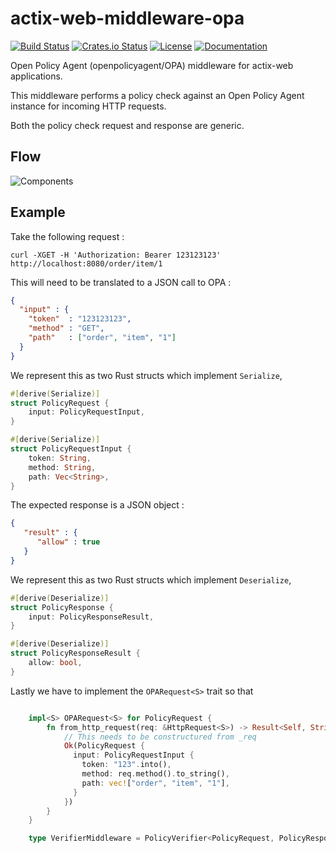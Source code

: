 # actix-web-middleware-opa

[![Build Status](https://travis-ci.org/michiel/actix-web-middleware-opa.svg?branch=master)](https://travis-ci.org/michiel/actix-web-middleware-opa)
[![Crates.io Status](http://meritbadge.herokuapp.com/actix-web-middleware-opa)](https://crates.io/crates/actix-web-middleware-opa)
[![License](https://img.shields.io/badge/license-MIT-blue.svg)](https://raw.githubusercontent.com/michiel/actix-web-middleware-opa/master/LICENSE)
[![Documentation](https://docs.rs/actix-web-middleware-opa/badge.svg)](https://docs.rs/actix-web-middleware-opa)

Open Policy Agent (openpolicyagent/OPA) middleware for actix-web applications.

This middleware performs a policy check against an Open Policy Agent instance for incoming HTTP requests.

Both the policy check request and response are generic.

## Flow

![Components](https://raw.githubusercontent.com/michiel/actix-web-middleware-opa/master/resource/opa-middleware-components.svg?sanitize=true)

## Example

Take the following request :

    curl -XGET -H 'Authorization: Bearer 123123123' http://localhost:8080/order/item/1

This will need to be translated to a JSON call to OPA :

```json
{
  "input" : {
    "token"  : "123123123",
    "method" : "GET",
    "path"   : ["order", "item", "1"]
  }
}
```

We represent this as two Rust structs which implement `Serialize`,

```rust
#[derive(Serialize)]
struct PolicyRequest {
    input: PolicyRequestInput,
}

#[derive(Serialize)]
struct PolicyRequestInput {
    token: String,
    method: String,
    path: Vec<String>,
}
```

The expected response is a JSON object :

```json
{
   "result" : {
      "allow" : true
   }
}
```

We represent this as two Rust structs which implement `Deserialize`,

```rust
#[derive(Deserialize)]
struct PolicyResponse {
    input: PolicyResponseResult,
}

#[derive(Deserialize)]
struct PolicyResponseResult {
    allow: bool,
}
```

Lastly we have to implement the `OPARequest<S>` trait so that 

```rust

    impl<S> OPARequest<S> for PolicyRequest {
        fn from_http_request(req: &HttpRequest<S>) -> Result<Self, String> {
            // This needs to be constructured from _req
            Ok(PolicyRequest {
              input: PolicyRequestInput {
                token: "123".into(),
                method: req.method().to_string(),
                path: vec!["order", "item", "1"],
              }
            })
        }
    }
```

```rust
    type VerifierMiddleware = PolicyVerifier<PolicyRequest, PolicyResponse>;
```

